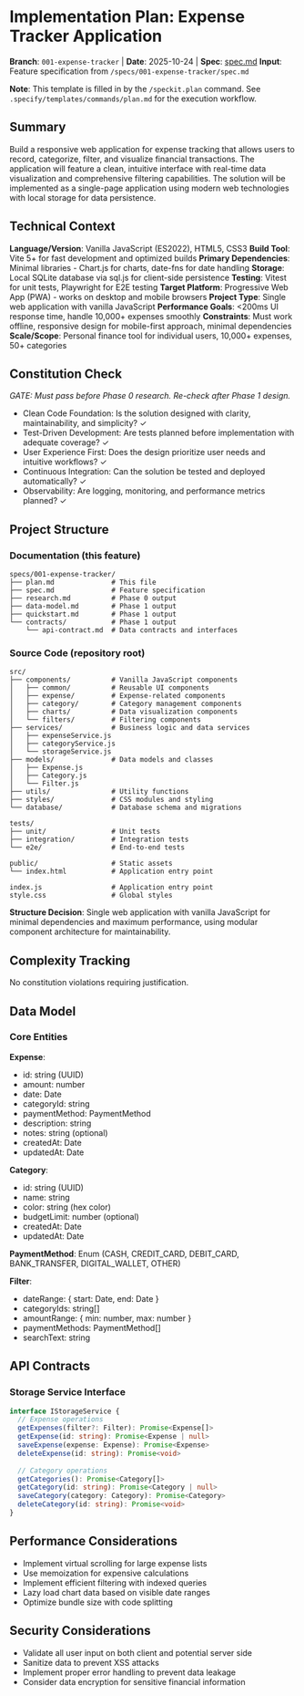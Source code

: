 # Implementation Plan: Expense Tracker Application

**Branch**: `001-expense-tracker` | **Date**: 2025-10-24 | **Spec**: [spec.md](spec.md)
**Input**: Feature specification from `/specs/001-expense-tracker/spec.md`

**Note**: This template is filled in by the `/speckit.plan` command. See `.specify/templates/commands/plan.md` for the execution workflow.

## Summary

Build a responsive web application for expense tracking that allows users to record, categorize, filter, and visualize financial transactions. The application will feature a clean, intuitive interface with real-time data visualization and comprehensive filtering capabilities. The solution will be implemented as a single-page application using modern web technologies with local storage for data persistence.

## Technical Context

**Language/Version**: Vanilla JavaScript (ES2022), HTML5, CSS3
**Build Tool**: Vite 5+ for fast development and optimized builds
**Primary Dependencies**: Minimal libraries - Chart.js for charts, date-fns for date handling
**Storage**: Local SQLite database via sql.js for client-side persistence
**Testing**: Vitest for unit tests, Playwright for E2E testing
**Target Platform**: Progressive Web App (PWA) - works on desktop and mobile browsers
**Project Type**: Single web application with vanilla JavaScript
**Performance Goals**: <200ms UI response time, handle 10,000+ expenses smoothly
**Constraints**: Must work offline, responsive design for mobile-first approach, minimal dependencies
**Scale/Scope**: Personal finance tool for individual users, 10,000+ expenses, 50+ categories

## Constitution Check

*GATE: Must pass before Phase 0 research. Re-check after Phase 1 design.*

- Clean Code Foundation: Is the solution designed with clarity, maintainability, and simplicity? ✓
- Test-Driven Development: Are tests planned before implementation with adequate coverage? ✓
- User Experience First: Does the design prioritize user needs and intuitive workflows? ✓
- Continuous Integration: Can the solution be tested and deployed automatically? ✓
- Observability: Are logging, monitoring, and performance metrics planned? ✓

## Project Structure

### Documentation (this feature)

```text
specs/001-expense-tracker/
├── plan.md              # This file
├── spec.md              # Feature specification
├── research.md          # Phase 0 output
├── data-model.md        # Phase 1 output
├── quickstart.md        # Phase 1 output
└── contracts/           # Phase 1 output
    └── api-contract.md  # Data contracts and interfaces
```

### Source Code (repository root)

```text
src/
├── components/          # Vanilla JavaScript components
│   ├── common/          # Reusable UI components
│   ├── expense/         # Expense-related components
│   ├── category/        # Category management components
│   ├── charts/          # Data visualization components
│   └── filters/         # Filtering components
├── services/            # Business logic and data services
│   ├── expenseService.js
│   ├── categoryService.js
│   └── storageService.js
├── models/              # Data models and classes
│   ├── Expense.js
│   ├── Category.js
│   └── Filter.js
├── utils/               # Utility functions
├── styles/              # CSS modules and styling
└── database/            # Database schema and migrations

tests/
├── unit/                # Unit tests
├── integration/         # Integration tests
└── e2e/                 # End-to-end tests

public/                  # Static assets
└── index.html           # Application entry point

index.js                 # Application entry point
style.css                # Global styles
```

**Structure Decision**: Single web application with vanilla JavaScript for minimal dependencies and maximum performance, using modular component architecture for maintainability.

## Complexity Tracking

No constitution violations requiring justification.

## Data Model

### Core Entities

**Expense**:
- id: string (UUID)
- amount: number
- date: Date
- categoryId: string
- paymentMethod: PaymentMethod
- description: string
- notes: string (optional)
- createdAt: Date
- updatedAt: Date

**Category**:
- id: string (UUID)
- name: string
- color: string (hex color)
- budgetLimit: number (optional)
- createdAt: Date
- updatedAt: Date

**PaymentMethod**: Enum (CASH, CREDIT_CARD, DEBIT_CARD, BANK_TRANSFER, DIGITAL_WALLET, OTHER)

**Filter**:
- dateRange: { start: Date, end: Date }
- categoryIds: string[]
- amountRange: { min: number, max: number }
- paymentMethods: PaymentMethod[]
- searchText: string

## API Contracts

### Storage Service Interface

```typescript
interface IStorageService {
  // Expense operations
  getExpenses(filter?: Filter): Promise<Expense[]>
  getExpense(id: string): Promise<Expense | null>
  saveExpense(expense: Expense): Promise<Expense>
  deleteExpense(id: string): Promise<void>
  
  // Category operations
  getCategories(): Promise<Category[]>
  getCategory(id: string): Promise<Category | null>
  saveCategory(category: Category): Promise<Category>
  deleteCategory(id: string): Promise<void>
}
```

## Performance Considerations

- Implement virtual scrolling for large expense lists
- Use memoization for expensive calculations
- Implement efficient filtering with indexed queries
- Lazy load chart data based on visible date ranges
- Optimize bundle size with code splitting

## Security Considerations

- Validate all user input on both client and potential server side
- Sanitize data to prevent XSS attacks
- Implement proper error handling to prevent data leakage
- Consider data encryption for sensitive financial information
